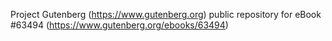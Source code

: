 Project Gutenberg (https://www.gutenberg.org) public repository for
eBook #63494 (https://www.gutenberg.org/ebooks/63494)
